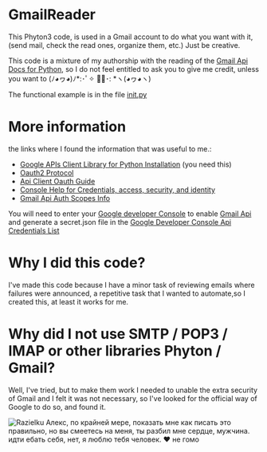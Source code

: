 # GmailReader
This Phyton3 code, is used in a Gmail account to do what you want with it, (send mail, check the read ones, organize them, etc.) Just be creative.

This code is a mixture of my authorship with the reading of the [Gmail Api Docs for Python](https://developers.google.com/gmail/api/quickstart/python), so I do not feel entitled to ask you to give me credit, unless you want to  (ﾉ◕ヮ◕)ﾉ*:･ﾟ✧ ✧ﾟ･: *ヽ(◕ヮ◕ヽ)

The functional example is in the file [init.py](https://github.com/razielku/GmailReader/blob/master/init.py)
# More information
the links where I found the information that was useful to me.:
 - [Google APIs Client Library for Python Installation](https://developers.google.com/api-client-library/python/start/installation) (you need this)
 - [Oauth2 Protocol](https://developers.google.com/identity/protocols/OAuth2)
 - [Api Client Oauth Guide](https://developers.google.com/api-client-library/python/guide/aaa_oauth)
 - [Console Help for Credentials, access, security, and identity](https://support.google.com/cloud/answer/6158857?hl=en&ref_topic=6262490)
 - [Gmail Api Auth Scopes Info](https://developers.google.com/gmail/api/auth/scopes#gmail_scopes)
  
You will need to enter your [Google developer Console](https://console.developers.google.com) to enable [Gmail Api](https://console.developers.google.com/apis/api/gmail/overview) and generate a secret.json file in the [Google Developer Console Api Credentials List](https://console.developers.google.com/apis/credentials)

# Why I did this code?
I've made this code because I have a minor task of reviewing emails where failures were announced, a repetitive task that I wanted to automate,so I created this, at least it works for me.

# Why did I not use SMTP / POP3 / IMAP or other libraries Phyton / Gmail?
Well, I've tried, but to make them work I needed to unable the extra security of Gmail and I felt it was not necessary, so I've looked for the official way of Google to do so, and found it.

![Razielku](https://avatars3.githubusercontent.com/u/16324160?v=3&s=96) 
Алекс, по крайней мере, показать мне как писать это правильно, но вы смеетесь на меня, ты разбил мне сердце, мужчина.  идти ебать себя, нет, я люблю тебя человек. ♥ не гомо
